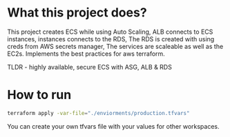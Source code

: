 # What this project does? 
This project creates ECS while using Auto Scaling,
ALB connects to ECS instances, instances connects to the RDS,
The RDS is created with using creds from AWS secrets manager, 
The services are scaleable as well as the EC2s.
Implements the best practices for aws terraform.

TLDR - highly available, secure ECS with ASG, ALB & RDS   

# How to run 
```sh
terraform apply -var-file="./enviorments/production.tfvars"
```

You can create your own tfvars file with your values for other workspaces.